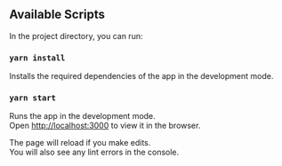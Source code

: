 
## Available Scripts

In the project directory, you can run:
### `yarn install`

Installs the required dependencies of the app in the development mode.<br />

### `yarn start`

Runs the app in the development mode.<br />
Open [http://localhost:3000](http://localhost:3000) to view it in the browser.

The page will reload if you make edits.<br />
You will also see any lint errors in the console.
